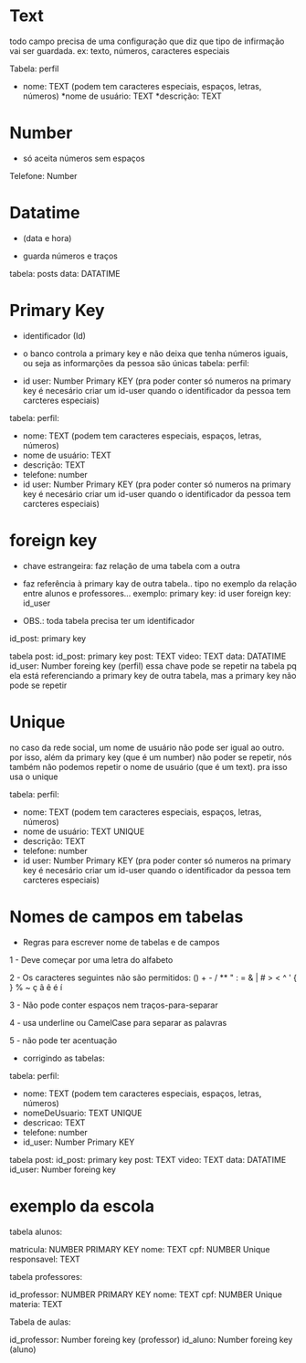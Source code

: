 # Text

todo campo precisa de uma configuração que diz que tipo de infirmação vai ser guardada. ex: texto, números, caracteres especiais

Tabela: perfil

* nome: TEXT (podem tem caracteres especiais, espaços, letras, números)
*nome de usuário: TEXT
*descrição: TEXT

# Number

- só aceita números sem espaços

Telefone: Number

# Datatime

* (data e hora)

* guarda números e traços

tabela: posts
data: DATATIME

# Primary Key

* identificador (Id)
* o banco controla a primary key e não deixa que tenha números iguais, ou seja as informarções da pessoa são únicas
tabela: perfil:

* id user: Number Primary KEY
(pra poder conter só numeros na primary key é necesário criar um id-user quando o identificador da pessoa tem carcteres especiais)

tabela: perfil:

* nome: TEXT (podem tem caracteres especiais, espaços, letras, números)
* nome de usuário: TEXT
* descrição: TEXT
* telefone: number
* id user: Number Primary KEY
(pra poder conter só numeros na primary key é necesário criar um id-user quando o identificador da pessoa tem carcteres especiais)

# foreign key

* chave estrangeira: faz relação de uma tabela com a outra

* faz referência à primary kay de outra tabela.. tipo no exemplo da relação entre alunos e professores...
exemplo:
primary key: id user
foreign key: id_user

* OBS.: toda tabela precisa ter um identificador
<!-- então vamos colocar o identificador da tabela post -->
id_post: primary key

tabela post:
id_post: primary key
post: TEXT
video: TEXT
data: DATATIME
id_user: Number foreing key (perfil) <!-- ou seja, a id_user é uma chave estrangeira da tabela perfil --> essa chave pode se repetir na tabela pq ela está referenciando a primary key de outra tabela, mas a primary key não pode se repetir

# Unique

no caso da rede social, um nome de usuário não pode ser igual ao outro. por isso, além da primary key (que é um number) não poder se repetir, nós também não podemos repetir o nome de usuário (que é um text). pra isso usa o unique

tabela: perfil:

* nome: TEXT (podem tem caracteres especiais, espaços, letras, números)
* nome de usuário: TEXT UNIQUE
* descrição: TEXT
* telefone: number
* id user: Number Primary KEY
(pra poder conter só numeros na primary key é necesário criar um id-user quando o identificador da pessoa tem carcteres especiais)

# Nomes de campos em tabelas

* Regras para escrever nome de tabelas e de campos

1 - Deve começar por uma letra do alfabeto

2 - Os caracteres seguintes não são permitidos:
 () + - / ** " : = & | # > < ^ ' { } % ~ ç ã ê é í

3 - Não pode conter espaços nem traços-para-separar

4 - usa underline ou CamelCase para separar as palavras

5 - não pode ter acentuação

* corrigindo as tabelas:

tabela: perfil:

* nome: TEXT (podem tem caracteres especiais, espaços, letras, números)
* nomeDeUsuario: TEXT UNIQUE
* descricao: TEXT
* telefone: number
* id_user: Number Primary KEY

tabela post:
id_post: primary key
post: TEXT
video: TEXT
data: DATATIME
id_user: Number foreing key

# exemplo da escola

tabela alunos:

matricula: NUMBER PRIMARY KEY
nome: TEXT
cpf: NUMBER Unique
responsavel: TEXT

tabela professores:

id_professor: NUMBER PRIMARY KEY
nome: TEXT
cpf: NUMBER Unique
materia: TEXT

Tabela de aulas:

id_professor: Number foreing key (professor)
id_aluno: Number foreing key (aluno)
<!-- uma tabela pode ter sduas foreing key, mas nao pode ter 2 primary key-->